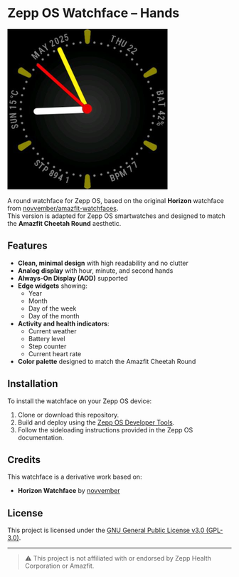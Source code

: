 # Zepp OS Watchface – Hands

![Preview](preview.png)

A round watchface for Zepp OS, based on the original **Horizon** watchface from [novvember/amazfit-watchfaces](https://github.com/novvember/amazfit-watchfaces).  
This version is adapted for Zepp OS smartwatches and designed to match the **Amazfit Cheetah Round** aesthetic.

## Features

- **Clean, minimal design** with high readability and no clutter
- **Analog display** with hour, minute, and second hands
- **Always-On Display (AOD)** supported
- **Edge widgets** showing:
  - Year
  - Month
  - Day of the week
  - Day of the month
- **Activity and health indicators**:
  - Current weather
  - Battery level
  - Step counter
  - Current heart rate
- **Color palette** designed to match the Amazfit Cheetah Round

## Installation

To install the watchface on your Zepp OS device:

1. Clone or download this repository.
2. Build and deploy using the [Zepp OS Developer Tools](https://zepp-os.github.io/docs/).
3. Follow the sideloading instructions provided in the Zepp OS documentation.

## Credits

This watchface is a derivative work based on:

- **Horizon Watchface** by [novvember](https://github.com/novvember/amazfit-watchfaces)

## License

This project is licensed under the [GNU General Public License v3.0 (GPL-3.0)](LICENSE).

---

> ⚠️ This project is not affiliated with or endorsed by Zepp Health Corporation or Amazfit.


